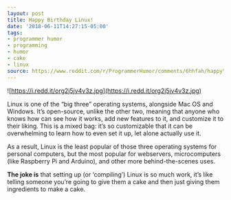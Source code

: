 ```yaml
---
layout: post
title: Happy Birthday Linux!
date: '2018-06-11T14:27:15-05:00'
tags:
- programmer humor
- programming
- humor
- cake
- linux
source: https://www.reddit.com/r/ProgrammerHumor/comments/6hhfah/happy\_birthday\_linux/
---
```

![https://i.redd.it/org2j5jv4v3z.jpg](https://i.redd.it/org2j5jv4v3z.jpg)

Linux is one of the “big three” operating systems, alongside Mac OS and Windows. It’s open-source, unlike the other two, meaning that anyone who knows how can see how it works, add new features to it, and customize it to their liking. This is a mixed bag: it’s so customizable that it can be overwhelming to learn how to even set it up, let alone actually use it.

As a result, Linux is the least popular of those three operating systems for personal computers, but the most popular for webservers, microcomputers (like Raspberry Pi and Arduino), and other more behind-the-scenes uses.

**The joke is** that setting up (or ‘compiling’) Linux is so much work, it’s like telling someone you’re going to give them a cake and then just giving them ingredients to make a cake.